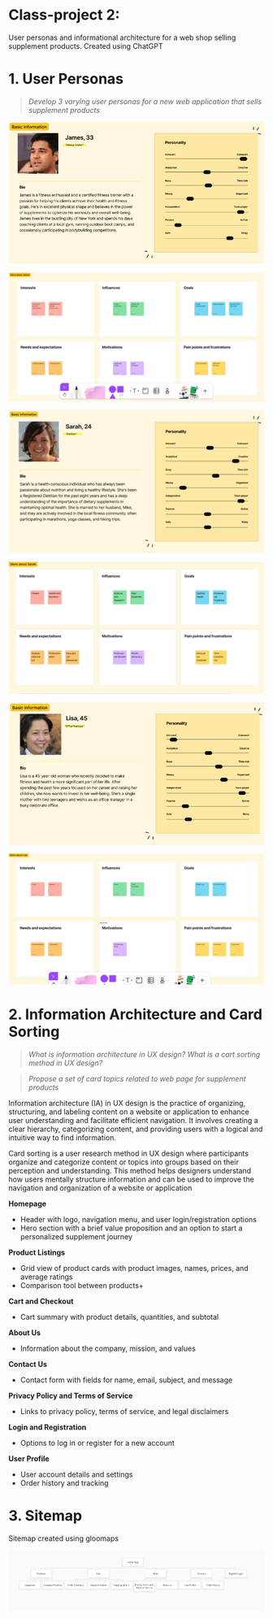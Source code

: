 # Class-project 2:

User personas and informational architecture for a web shop selling supplement products. Created using ChatGPT

# 1. User Personas

> _Develop 3 varying user personas for a new web application that sells supplement products_

![Untitled](not/Untitled.png)

![Untitled](not/Untitled%201.png)

![Untitled](not/Untitled%202.png)

![Untitled](not/Untitled%203.png)

![Untitled](not/Untitled%204.png)

![Untitled](not/Untitled%205.png)

# 2. **Information Architecture and Card Sorting**

> _What is information architecture in UX design? What is a cart sorting method in UX design?_

> _Propose a set of card topics related to web page for supplement products_

Information architecture (IA) in UX design is the practice of organizing, structuring, and labeling content on a website or application to enhance user understanding and facilitate efficient navigation. It involves creating a clear hierarchy, categorizing content, and providing users with a logical and intuitive way to find information.

Card sorting is a user research method in UX design where participants organize and categorize content or topics into groups based on their perception and understanding. This method helps designers understand how users mentally structure information and can be used to improve the navigation and organization of a website or application

**Homepage**

- Header with logo, navigation menu, and user login/registration options
- Hero section with a brief value proposition and an option to start a personalized supplement journey

**Product Listings**

- Grid view of product cards with product images, names, prices, and average ratings
- Comparison tool between products+

**Cart and Checkout**

- Cart summary with product details, quantities, and subtotal

**About Us**

- Information about the company, mission, and values

**Contact Us**

- Contact form with fields for name, email, subject, and message

**Privacy Policy and Terms of Service**

- Links to privacy policy, terms of service, and legal disclaimers

**Login and Registration**

- Options to log in or register for a new account

**User Profile**

- User account details and settings
- Order history and tracking

# 3. Sitemap

Sitemap created using gloomaps

![Untitled](not/Untitled%206.png)
